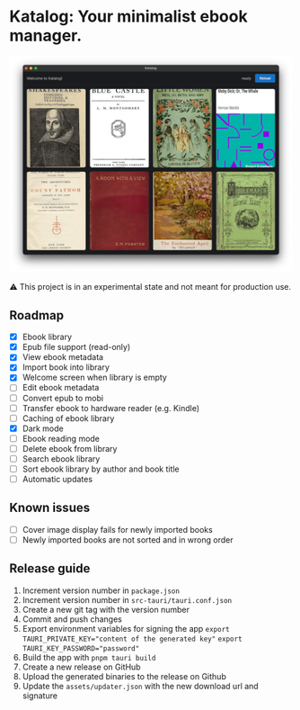 # Katalog: Your minimalist ebook manager.

![Screenshot of Katalog 0.5](https://github.com/noxan/katalog/blob/66fd1dba2552816c70f4b6b03332d8cdcb3180b4/assets/katalog-0.5.png?raw=true)

⚠️ This project is in an experimental state and not meant for production use.

## Roadmap

- [x] Ebook library
- [x] Epub file support (read-only)
- [x] View ebook metadata
- [x] Import book into library
- [x] Welcome screen when library is empty
- [ ] Edit ebook metadata
- [ ] Convert epub to mobi
- [ ] Transfer ebook to hardware reader (e.g. Kindle)
- [ ] Caching of ebook library
- [x] Dark mode
- [ ] Ebook reading mode
- [ ] Delete ebook from library
- [ ] Search ebook library
- [ ] Sort ebook library by author and book title
- [ ] Automatic updates

## Known issues

- [ ] Cover image display fails for newly imported books
- [ ] Newly imported books are not sorted and in wrong order

## Release guide

1. Increment version number in `package.json`
2. Increment version number in `src-tauri/tauri.conf.json`
3. Create a new git tag with the version number
4. Commit and push changes
5. Export environment variables for signing the app
   `export TAURI_PRIVATE_KEY="content of the generated key"`
   `export TAURI_KEY_PASSWORD="password"`
6. Build the app with `pnpm tauri build`
7. Create a new release on GitHub
8. Upload the generated binaries to the release on Github
9. Update the `assets/updater.json` with the new download url and signature
